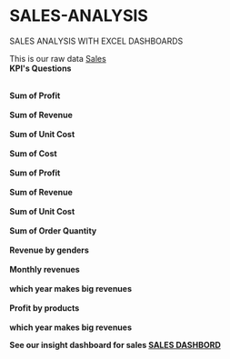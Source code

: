 # SALES-ANALYSIS
SALES ANALYSIS WITH EXCEL DASHBOARDS

This is our raw data
<a href="https://github.com/Lindoh95/SALES-ANALYSIS/blob/main/CAPSTONE%20PROJECT.xlsx">  Sales</a>
<b><br>KPI's Questions <b></br>

<br>Sum of Profit</br>
<br>Sum of Revenue</br>
<br>Sum of Unit Cost</br>
<br>Sum of Cost</br>
<br>Sum of Profit</br>
<br>Sum of Revenue</br>
<br>Sum of Unit Cost</br>
<br>Sum of Order Quantity</br>
<br>Revenue by genders</br>
<br>Monthly revenues</BR>
<br>which year makes big revenues</br>
<br>Profit by products</br>
<br>which year makes big revenues</br>

See our insight dashboard for sales
<a href="https://github.com/Lindoh95/SALES-ANALYSIS/blob/main/SALESDASHBOARD.PNG">SALES DASHBORD<a>




